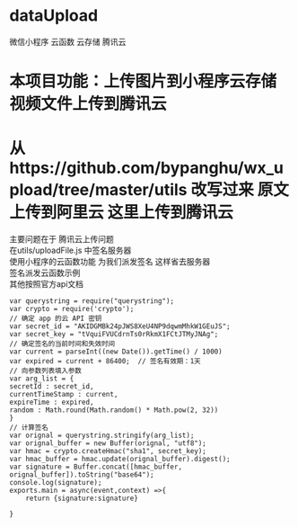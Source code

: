 # dataUpload
微信小程序 云函数 云存储 腾讯云  

# 本项目功能：上传图片到小程序云存储 视频文件上传到腾讯云
# 从https://github.com/bypanghu/wx_upload/tree/master/utils 改写过来 原文上传到阿里云 这里上传到腾讯云
主要问题在于 腾讯云上传问题  
在utils/uploadFile.js 中签名服务器  
使用小程序的云函数功能 为我们派发签名 这样省去服务器   
签名派发云函数示例  
其他按照官方api文档  
~~~
var querystring = require("querystring");
var crypto = require('crypto');
// 确定 app 的云 API 密钥
var secret_id = "AKIDGMBk24pJWS8XeU4NP9dqwmMhkW1GEuJS";
var secret_key = "tVquiFVUCdrnTs0rRkmX1FCtJTMyJNAg";
// 确定签名的当前时间和失效时间
var current = parseInt((new Date()).getTime() / 1000)
var expired = current + 86400;  // 签名有效期：1天
// 向参数列表填入参数
var arg_list = {
secretId : secret_id,
currentTimeStamp : current,
expireTime : expired,
random : Math.round(Math.random() * Math.pow(2, 32))
}
// 计算签名
var orignal = querystring.stringify(arg_list);
var orignal_buffer = new Buffer(orignal, "utf8");
var hmac = crypto.createHmac("sha1", secret_key);
var hmac_buffer = hmac.update(orignal_buffer).digest();
var signature = Buffer.concat([hmac_buffer, orignal_buffer]).toString("base64");
console.log(signature);
exports.main = async(event,context) =>{
    return {signature:signature}
    
}
~~~
